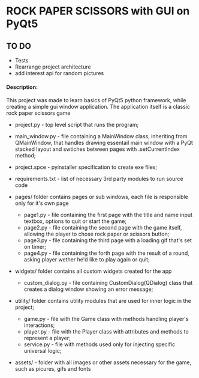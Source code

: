 # ROCK PAPER SCISSORS with GUI on PyQt5
## TO DO 
 - Tests
 - Rearrange project architecture
 - add interest api for random pictures
#### Description:


This project was made to learn basics of PyQt5 python framework, while creating a simple gui window application.
The application itself is a classic rock paper scissors game

- project.py - top level script that runs the program;

- main_window.py - file containing a MainWindow class, inheriting from QMainWindow, that handles drawing essentail main window with a PyQt stacked layout and swtiches between pages with .setCurrentIndex method;

- project.spce - pyinstaller specification to create exe files;
- requirements.txt - list of necessary 3rd party modules to run source code

- pages/ folder contains pages or sub windows, each file is responsible only for it's own page
    - page1.py - file containing the first page with the title and name input textbox, options to quit or start the game;
    - page2.py - file containing the second page with the game itself, allowing the player to chose rock paper or scissors button;
    - page3.py - file containing the third page with a loading gif that's set on timer;
    - page4.py - file containing the forth page with the result of a round, asking player wether he'd like to play again or quit;
- widgets/ folder contains all custom widgets created for the app
    - custom_dialog.py - file containing CustomDialog(QDialog) class that creates a dialog window showing an error message;

 - utility/ folder contains utility modules that are used for inner logic in the project;
     - game.py - file with the Game class with methods handling player's interactions;
     - player.py - file with the Player class with attributes and methods to represent a player;
     - service.py - file with methods used only for injecting specific universal logic;
- assets/ - folder with all images or other assets necessary for the game, such as picures, gifs and fonts


